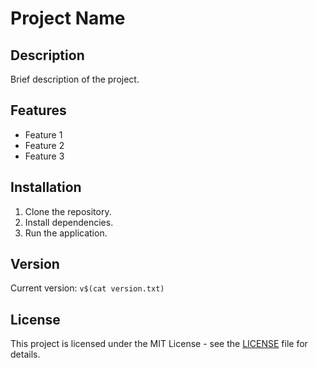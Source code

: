 # Project Name

## Description
Brief description of the project.

## Features
- Feature 1
- Feature 2
- Feature 3

## Installation
1. Clone the repository.
2. Install dependencies.
3. Run the application.

## Version
Current version: `v$(cat version.txt)`

## License
This project is licensed under the MIT License - see the [LICENSE](LICENSE) file for details.
